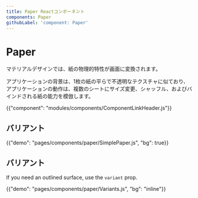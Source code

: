 ```yaml
---
title: Paper Reactコンポーネント
components: Paper
githubLabel: 'component: Paper'
---
```


# Paper

<p class="description">マテリアルデザインでは、紙の物理的特性が画面に変換されます。 </p>

アプリケーションの背景は、1枚の紙の平らで不透明なテクスチャに似ており、アプリケーションの動作は、複数のシートにサイズ変更、シャッフル、およびバインドされる紙の能力を模倣します。

{{"component": "modules/components/ComponentLinkHeader.js"}}

## バリアント

{{"demo": "pages/components/paper/SimplePaper.js", "bg": true}}

## バリアント

If you need an outlined surface, use the `variant` prop.

{{"demo": "pages/components/paper/Variants.js", "bg": "inline"}}
